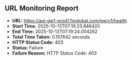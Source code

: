 ## URL Monitoring Report

- **URL:** https://api-gw1-prod1.fisglobal.com/gw/v1/health
- **Start Time:** 2025-10-13T07:19:23.846420
- **End Time:** 2025-10-13T07:19:24.004262
- **Total Time Taken:** 0.157842 seconds
- **HTTP Status Code:** 403
- **Status:** Failure
- **Failure Reason:** HTTP Status Code: 403
